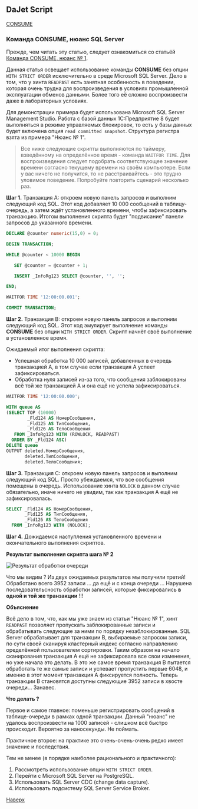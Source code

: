 ## DaJet Script

[CONSUME](https://github.com/zhichkin/dajet/tree/main/doc/dajet-script/databases/consume/README.md)

### Команда CONSUME, нюанс SQL Server

Прежде, чем читать эту статью, следует ознакомиться со статьёй [Команда CONSUME, нюанс № 1](https://github.com/zhichkin/dajet/blob/main/doc/dajet-script/databases/consume/nuances/one/README.md).

Данная статья освещает использование команды **CONSUME** без опции ```WITH STRICT ORDER``` исключительно в среде Microsoft SQL Server. Дело в том, что у хинта ```READPAST``` есть занятная особенность в поведении, которая очень трудна для воспроизведения в условиях промышленной эксплуатации обменов данными. Более того её сложно воспроизвести даже в лабораторных условиях.

Для демонстрации примера будет использована Microsoft SQL Server Management Studio. Работа с базой данных 1С:Предприятие 8 будет выполняться в режиме управляемых блокировок, то есть у базы данных будет включена опция ```read committed snapshot```. Структура регистра взята из примера "Нюанс № 1".

> Все ниже следующие скрипты выполняются по таймеру, взведённому на определённое время - команда ```WAITFOR TIME```. Для воспроизведения следует подобрать соответствующее значение времени согласно текущему времени на своём компьютере. Если у вас ничего не получится, то не расстраивайтесь - это трудно уловимое поведение. Попробуйте повторить сценарий несколько раз.

**Шаг 1.** Транзакция A: откроем новую панель запросов и выполним следующий код SQL. Этот код добавляет 10 000 сообщений в таблицу-очередь, а затем ждёт установленного времени, чтобы зафиксировать транзакцию. Итогом выполнения скрипта будет "подвисание" панели запросов до указанного времени.

```SQL
DECLARE @counter numeric(15,0) = 0;

BEGIN TRANSACTION;

WHILE @counter < 10000 BEGIN

   SET @counter = @counter + 1;

   INSERT _InfoRg123 SELECT @counter, '', '';

END;

WAITFOR TIME '12:00:00.001';

COMMIT TRANSACTION;
```

**Шаг 2.** Транзакция B: откроем новую панель запросов и выполним следующий код SQL. Этот код эмулирует выполнение команды **CONSUME** без опции ```WITH STRICT ORDER```. Скрипт начнёт своё выполнение в установленное время.

Ожидаемый итог выполнения скрипта:
- Успешная обработка 10 000 записей, добавленных в очередь транзакцией A, в том случае если транзакция A успеет зафиксироваться.
- Обработка нуля записей из-за того, что сообщения заблокированы всё той же транзакцией A и она ещё не успела зафиксироваться.

```SQL
WAITFOR TIME '12:00:00.000';

WITH queue AS 
(SELECT TOP (10000)
        _Fld124 AS НомерСообщения,
        _Fld125 AS ТипСообщения,
        _Fld126 AS ТелоСообщения
   FROM _InfoRg123 WITH (ROWLOCK, READPAST)
  ORDER BY _Fld124 ASC)
DELETE queue
OUTPUT deleted.НомерСообщения,
       deleted.ТипСообщения,
       deleted.ТелоСообщения;
```

**Шаг 3.** Транзакция C: откроем новую панель запросов и выполним следующий код SQL. Просто убеждаемся, что все сообщения помещены в очередь. Использование хинта ```NOLOCK``` в данном случае обязательно, иначе ничего не увидим, так как транзакция A ещё не зафиксировалась.

```SQL
SELECT _Fld124 AS НомерСообщения,
       _Fld125 AS ТипСообщения,
       _Fld126 AS ТелоСообщения
  FROM _InfoRg123 WITH (NOLOCK);
```

**Шаг 4.** Дожидаемся наступления установленного времени и окончательного выполнения скриптов.

**Результат выполнения скрипта шага № 2**

![Результат обработки очереди](https://github.com/zhichkin/dajet/blob/main/doc/img/sql-server-consume-nuance-04.png)

Что мы видим ? Из двух ожидаемых результатов мы получили третий! Обработано всего 3952 записи ... да ещё и с конца очереди ... Нарушена последовательсность обработки записей, которые фиксировались **в одной и той же транзакции** !!!

**Объяснение**

Всё дело в том, что, как мы уже знаем из статьи "Нюанс № 1", хинт ```READPAST``` позволяет пропускать заблокированные записи и обрабатывать следующие за ними по порядку незаблокированные. SQL Server обрабатывает для транзакции B, выбираемые запросом записи, по сути своей сканируя кластерный индекс согласно направлению оределённой пользователем сортировки. Таким образом на начало сканирования транзакция A ещё не зафиксировала все свои изменения, но уже начала это делать. В это же самое время транзакция B пытается обработать те же самые записи и успевает пропустить первые 6048, и именно в этот момент транзакция A фиксируется полность. Теперь транзакции B становятся доступны следующие 3952 записи в хвосте очереди... Занавес.

**Что делать ?**

Первое и самое главное: поменьше регистрировать сообщений в таблице-очереди в рамках одной транзакции. Данный "нюанс" не удалось воспроизвести на 1000 записей - слишком всё быстро происходит. Вероятно за наносекунды. Не поймать.

Практичное второе: на практике это очень-очень-очень редко имеет значение и последствия.

Тем не менее (в порядке наиболее рационального и практичного):
1. Рассмотреть использование опции ```WITH STRICT ORDER```.
2. Перейти с Microsoft SQL Server на PostgreSQL.
3. Использовать SQL Server CDC (change data capture).
4. Использовать подсистему SQL Server Service Broker.

[Наверх](#команда-consume-нюанс-sql-server)
